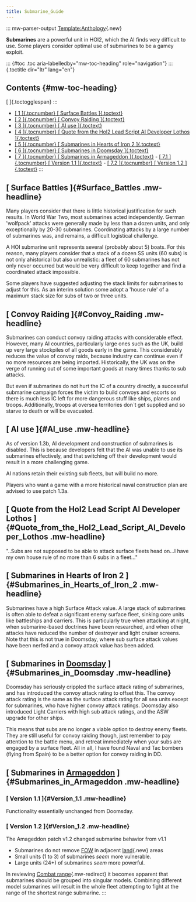 ```yaml
---
title: Submarine_Guide
---
```


::: mw-parser-output
[Template:Anthology](/wiki/index.php?title=Template:Anthology&action=edit&redlink=1 "Template:Anthology (page does not exist)"){.new}

**Submarines** are a powerful unit in HOI2, which the AI finds very
difficult to use. Some players consider optimal use of submarines to be
a gamey exploit.

::: {#toc .toc aria-labelledby="mw-toc-heading" role="navigation"}
::: {.toctitle dir="ltr" lang="en"}

## Contents {#mw-toc-heading}

[ ]{.toctogglespan}
:::

- [[ 1 ]{.tocnumber} [ Surface Battles ]{.toctext}](#Surface_Battles)
- [[ 2 ]{.tocnumber} [ Convoy Raiding ]{.toctext}](#Convoy_Raiding)
- [[ 3 ]{.tocnumber} [ AI use ]{.toctext}](#AI_use)
- [[ 4 ]{.tocnumber} [ Quote from the HoI2 Lead Script AI Developer
  Lothos
  ]{.toctext}](#Quote_from_the_HoI2_Lead_Script_AI_Developer_Lothos)
- [[ 5 ]{.tocnumber} [ Submarines in Hearts of Iron 2
  ]{.toctext}](#Submarines_in_Hearts_of_Iron_2)
- [[ 6 ]{.tocnumber} [ Submarines in Doomsday
  ]{.toctext}](#Submarines_in_Doomsday)
- [[ 7 ]{.tocnumber} [ Submarines in Armageddon
  ]{.toctext}](#Submarines_in_Armageddon) - [[ 7.1 ]{.tocnumber} [ Version 1.1 ]{.toctext}](#Version_1.1) - [[ 7.2 ]{.tocnumber} [ Version 1.2 ]{.toctext}](#Version_1.2)
  :::

## [ Surface Battles ]{#Surface_Battles .mw-headline}

Many players consider that there is little historical justification for
such results. In World War Two, most submarines acted independently.
German \'wolfpack\' attacks were generally made by less than a dozen
units, and only exceptionally by 20-30 submarines. Coordinating attacks
by a large number of submarines was, and remains, a difficult logistical
challenge.

A HOI submarine unit represents several (probably about 5) boats. For
this reason, many players consider that a stack of a dozen SS units (60
subs) is not only ahistorical but also unrealistic: a fleet of 60
submarines has not only never occurred but would be very difficult to
keep together and find a coordinated attack impossible.

Some players have suggested adjusting the stack limits for submarines to
adjust for this. As an interim solution some adopt a \'house rule\' of a
maximum stack size for subs of two or three units.

## [ Convoy Raiding ]{#Convoy_Raiding .mw-headline}

Submarines can conduct convoy raiding attacks with considerable effect.
However, many AI countries, particularly large ones such as the UK,
build up very large stockpiles of all goods early in the game. This
considerably reduces the value of convoy raids, because industry can
continue even if no more resources are being imported. Historically, the
UK was on the verge of running out of some important goods at many times
thanks to sub attacks.

But even if submarines do not hurt the IC of a country directly, a
successful submarine campaign forces the victim to build convoys and
escorts so there is much less IC left for more dangerous stuff like
ships, planes and troops. Additionally, troops at oversea territories
don´t get supplied and so starve to death or will be evacuated.

## [ AI use ]{#AI_use .mw-headline}

As of version 1.3b, AI development and construction of submarines is
disabled. This is because developers felt that the AI was unable to use
its submarines effectively, and that switching off their development
would result in a more challenging game.

AI nations retain their existing sub fleets, but will build no more.

Players who want a game with a more historical naval construction plan
are advised to use patch 1.3a.

## [ Quote from the HoI2 Lead Script AI Developer Lothos ]{#Quote_from_the_HoI2_Lead_Script_AI_Developer_Lothos .mw-headline}

\"..Subs are not supposed to be able to attack surface fleets head
on\...I have my own house rule of no more than 6 subs in a fleet\...\"

## [ Submarines in Hearts of Iron 2 ]{#Submarines_in_Hearts_of_Iron_2 .mw-headline}

Submarines have a high Surface Attack value. A large stack of submarines
is often able to defeat a significant enemy surface fleet, sinking core
units like battleships and carriers. This is particularly true when
attacking at night, when submarine-based doctrines have been researched,
and when other attacks have reduced the number of destroyer and light
cruiser screens. Note that this is not true in Doomsday, where sub
surface attack values have been nerfed and a convoy attack value has
been added.

## [ Submarines in [Doomsday](/wiki/Doomsday "Doomsday") ]{#Submarines_in_Doomsday .mw-headline}

Doomsday has seriously crippled the surface attack rating of submarines,
and has introduced the convoy attack rating to offset this. The convoy
attack rating is the same as the surface attack rating for all sea units
except for submarines, who have higher convoy attack ratings. Doomsday
also introduced Light Carriers with high sub attack ratings, and the ASW
upgrade for other ships.

This means that subs are no longer a viable option to destroy enemy
fleets. They are still useful for convoy raiding though, just remember
to pay attention to the battle menu, and retreat immediately when your
subs are engaged by a surface fleet. All in all, I have found Naval and
Tac bombers (flying from Spain) to be a better option for convoy raiding
in DD.

## [ Submarines in [Armageddon](/wiki/Armageddon "Armageddon") ]{#Submarines_in_Armageddon .mw-headline}

### [ Version 1.1 ]{#Version_1.1 .mw-headline}

Functionality essentially unchanged from Doomsday.

### [ Version 1.2 ]{#Version_1.2 .mw-headline}

The Amageddon patch v1.2 changed submarine behavior from v1.1

- Submarines do not remove [FOW](/wiki/FOW "FOW") in adjacent
  [land](/wiki/index.php?title=Land&action=edit&redlink=1 "Land (page does not exist)"){.new}
  areas
- Small units (1 to 3) of submarines _seem_ more vulnerable.
- Large units (24+) of submarines _seem_ more powerful.

In reviewing [Combat
range](/wiki/Combat_range "Combat range"){.mw-redirect} it becomes
apparent that submarines should be grouped into singular models.
Combining different model submarines will result in the whole fleet
attempting to fight at the range of the shortest range submarine.
:::
